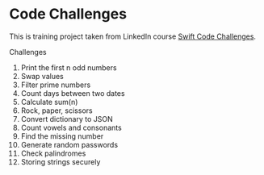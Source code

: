 # Code Challenges
This is training project taken from LinkedIn course [Swift Code Challenges](https://www.linkedin.com/learning/swift-code-challenges).

Challenges

1. Print the first n odd numbers
2. Swap values
3. Filter prime numbers
4. Count days between two dates
5. Calculate sum(n)
6. Rock, paper, scissors
7. Convert dictionary to JSON
8. Count vowels and consonants
9. Find the missing number
10. Generate random passwords
11. Check palindromes
12. Storing strings securely

